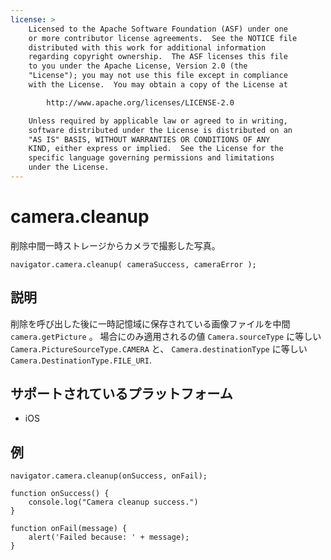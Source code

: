 ```yaml
---
license: >
    Licensed to the Apache Software Foundation (ASF) under one
    or more contributor license agreements.  See the NOTICE file
    distributed with this work for additional information
    regarding copyright ownership.  The ASF licenses this file
    to you under the Apache License, Version 2.0 (the
    "License"); you may not use this file except in compliance
    with the License.  You may obtain a copy of the License at

        http://www.apache.org/licenses/LICENSE-2.0

    Unless required by applicable law or agreed to in writing,
    software distributed under the License is distributed on an
    "AS IS" BASIS, WITHOUT WARRANTIES OR CONDITIONS OF ANY
    KIND, either express or implied.  See the License for the
    specific language governing permissions and limitations
    under the License.
---
```


# camera.cleanup

削除中間一時ストレージからカメラで撮影した写真。

    navigator.camera.cleanup( cameraSuccess, cameraError );
    

## 説明

削除を呼び出した後に一時記憶域に保存されている画像ファイルを中間 `camera.getPicture` 。 場合にのみ適用されるの値 `Camera.sourceType` に等しい `Camera.PictureSourceType.CAMERA` と、 `Camera.destinationType` に等しい`Camera.DestinationType.FILE_URI`.

## サポートされているプラットフォーム

*   iOS

## 例

    navigator.camera.cleanup(onSuccess, onFail);
    
    function onSuccess() {
        console.log("Camera cleanup success.")
    }
    
    function onFail(message) {
        alert('Failed because: ' + message);
    }